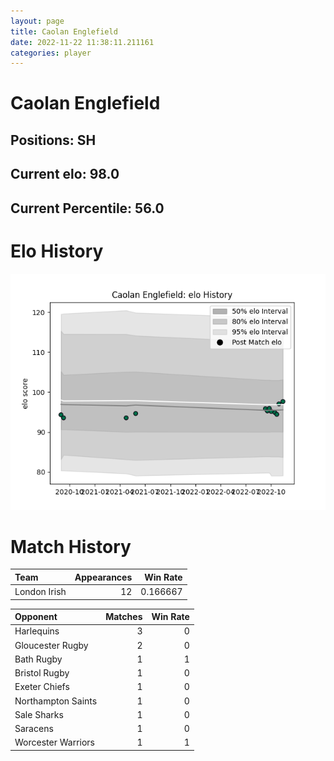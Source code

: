 ```yaml
---  
layout: page  
title: Caolan Englefield  
date: 2022-11-22 11:38:11.211161  
categories: player  
---
```

# Caolan Englefield

## Positions: SH

## Current elo: 98.0

## Current Percentile: 56.0

# Elo History


![elo history](history_CaolanEnglefield.png)
# Match History


| Team         |   Appearances |   Win Rate |
|:-------------|--------------:|-----------:|
| London Irish |            12 |   0.166667 |

| Opponent           |   Matches |   Win Rate |
|:-------------------|----------:|-----------:|
| Harlequins         |         3 |          0 |
| Gloucester Rugby   |         2 |          0 |
| Bath Rugby         |         1 |          1 |
| Bristol Rugby      |         1 |          0 |
| Exeter Chiefs      |         1 |          0 |
| Northampton Saints |         1 |          0 |
| Sale Sharks        |         1 |          0 |
| Saracens           |         1 |          0 |
| Worcester Warriors |         1 |          1 |